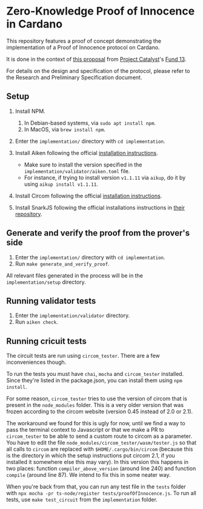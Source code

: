 # Zero-Knowledge Proof of Innocence in Cardano

This repository features a proof of concept demonstrating the implementation of a Proof of Innocence protocol on Cardano.

It is done in the context of [this proposal](https://milestones.projectcatalyst.io/projects/1300197/milestones) from [Project Catalyst](https://projectcatalyst.io/)'s [Fund 13](https://projectcatalyst.io/funds/13).

For details on the design and specification of the protocol, please refer to the Research and Preliminary Specification document.

## Setup

1. Install NPM.
   1. In Debian-based systems, via `sudo apt install npm`.
   2. In MacOS, via `brew install npm`.
2. Enter the `implementation/` directory with `cd implementation`.
3. Install Aiken following the official [installation instructions](https://aiken-lang.org/installation-instructions).
   - Make sure to install the version specified in the `implementation/validator/aiken.toml` file.
   - For instance, if trying to install version `v1.1.11` via `aikup`, do it by using `aikup install v1.1.11`.

4. Install Circom following the official [installation instructions](https://docs.circom.io/getting-started/installation/).
5. Install SnarkJS following the official installations instructions in [their repository](https://github.com/iden3/snarkjs).

## Generate and verify the proof from the prover's side

1. Enter the `implementation/` directory with `cd implementation`.
2. Run `make generate_and_verify_proof`.

All relevant files generated in the process will be in the `implementation/setup` directory.

## Running validator tests

1. Enter the `implementation/validator` directory.
2. Run `aiken check`.

## Running cricuit tests
The circuit tests are run using `circom_tester`. There are a few inconveniences though.

To run the tests you must have `chai`, `mocha` and `circom_tester` installed. Since they're listed in the package.json, you can install them using `npm install`.

For some reason, `circom_tester` tries to use the version of circom that is present in the `node_modules` folder. This is a very older version that was frozen according to the circom website (version 0.45 instead of 2.0 or 2.1).

The workaround we found for this is ugly for now, until we find a way to pass the terminal context to Javascript or that we make a PR to `circom_tester` to be able to send a custom route to circom as a parameter. You have to edit the file `node_modules/circom_tester/wasm/tester.js` so that all calls to `circom` are replaced with `$HOME/.cargo/bin/circom` (because this is the directory in which the setup instructions put circom 2.1, if you installed it somewhere else this may vary). In this version this happens in two places: function `compiler_above_version` (around line 240) and function `compile` (around line 87). We intend to fix this in some neater way.

When you're back from that, you can run any test file in the `tests` folder with `npx mocha -pr ts-node/register tests/proofOfInnocence.js`. To run all tests, use `make test_circuit` from the `implementation` folder.
